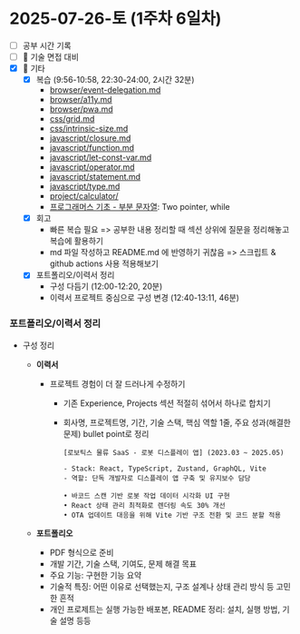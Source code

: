 # 2025-07-26-토 (1주차 6일차)

- [ ] 공부 시간 기록
- [ ] 🤝 기술 면접 대비
- [x] 🔄 기타
  - [x] 복습 (9:56-10:58, 22:30-24:00, 2시간 32분)
    - [browser/event-delegation.md](/browser/event-delegation.md)
    - [browser/a11y.md](/browser/a11y.md)
    - [browser/pwa.md](/browser/pwa.md)
    - [css/grid.md](/css/grid.md)
    - [css/intrinsic-size.md](/css/intrinsic-size.md)
    - [javascript/closure.md](/javascript/closure.md)
    - [javascript/function.md](/javascript/function.md)
    - [javascript/let-const-var.md](/javascript/let-const-var.md)
    - [javascript/operator.md](/javascript/operator.md)
    - [javascript/statement.md](/javascript/statement.md)
    - [javascript/type.md](/javascript/type.md)
    - [project/calculator/](/project/calculator/README.md)
    - [프로그래머스 기초 - 부분 문자열](https://school.programmers.co.kr/learn/courses/30/lessons/181842): Two pointer, while
  - [x] 회고
    - 빠른 복습 필요 => 공부한 내용 정리할 때 섹션 상위에 질문을 정리해놓고 복습에 활용하기
    - md 파일 작성하고 README.md 에 반영하기 귀찮음 => 스크립트 & github actions 사용 적용해보기
  - [x] 포트폴리오/이력서 정리
    - 구성 다듬기 (12:00-12:20, 20분)
    - 이력서 프로젝트 중심으로 구성 변경 (12:40-13:11, 46분)

### 포트폴리오/이력서 정리

- 구성 정리

  - **이력서**

    - 프로젝트 경험이 더 잘 드러나게 수정하기

      - 기존 Experience, Projects 섹션 적절히 섞어서 하나로 합치기
      - 회사명, 프로젝트명, 기간, 기술 스택, 핵심 역할 1줄, 주요 성과(해결한 문제) bullet point로 정리

        ```
        [로보틱스 물류 SaaS - 로봇 디스플레이 앱] (2023.03 ~ 2025.05)

        - Stack: React, TypeScript, Zustand, GraphQL, Vite
        - 역할: 단독 개발자로 디스플레이 앱 구축 및 유지보수 담당

        • 바코드 스캔 기반 로봇 작업 데이터 시각화 UI 구현
        • React 상태 관리 최적화로 렌더링 속도 30% 개선
        • OTA 업데이트 대응을 위해 Vite 기반 구조 전환 및 코드 분할 적용
        ```

  - **포트폴리오**
    - PDF 형식으로 준비
    - 개발 기간, 기술 스택, 기여도, 문제 해결 목표
    - 주요 기능: 구현한 기능 요약
    - 기술적 특징: 어떤 이유로 선택했는지, 구조 설계나 상태 관리 방식 등 고민한 흔적
    - 개인 프로제트는 실행 가능한 배포본, README 정리: 설치, 실행 방법, 기술 설명 등등
